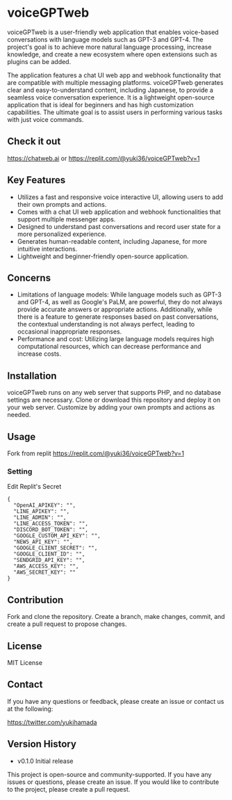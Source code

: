 # voiceGPTweb

voiceGPTweb is a user-friendly web application that enables voice-based conversations with language models such as GPT-3 and GPT-4. The project's goal is to achieve more natural language processing, increase knowledge, and create a new ecosystem where open extensions such as plugins can be added.

The application features a chat UI web app and webhook functionality that are compatible with multiple messaging platforms. voiceGPTweb generates clear and easy-to-understand content, including Japanese, to provide a seamless voice conversation experience. It is a lightweight open-source application that is ideal for beginners and has high customization capabilities. The ultimate goal is to assist users in performing various tasks with just voice commands.

## Check it out

https://chatweb.ai
or
https://replit.com/@yuki36/voiceGPTweb?v=1

## Key Features

- Utilizes a fast and responsive voice interactive UI, allowing users to add their own prompts and actions.
- Comes with a chat UI web application and webhook functionalities that support multiple messenger apps.
- Designed to understand past conversations and record user state for a more personalized experience.
- Generates human-readable content, including Japanese, for more intuitive interactions.
- Lightweight and beginner-friendly open-source application.

## Concerns

- Limitations of language models: While language models such as GPT-3 and GPT-4, as well as Google's PaLM, are powerful, they do not always provide accurate answers or appropriate actions. Additionally, while there is a feature to generate responses based on past conversations, the contextual understanding is not always perfect, leading to occasional inappropriate responses.
- Performance and cost: Utilizing large language models requires high computational resources, which can decrease performance and increase costs.

## Installation

voiceGPTweb runs on any web server that supports PHP, and no database settings are necessary. Clone or download this repository and deploy it on your web server. Customize by adding your own prompts and actions as needed.

## Usage

Fork from replit
https://replit.com/@yuki36/voiceGPTweb?v=1

### Setting

Edit Replit's Secret
```
{
  "OpenAI_APIKEY": "",
  "LINE_APIKEY": "",
  "LINE_ADMIN": "",
  "LINE_ACCESS_TOKEN": "",
  "DISCORD_BOT_TOKEN": "",
  "GOOGLE_CUSTOM_API_KEY": "",
  "NEWS_API_KEY": "",
  "GOOGLE_CLIENT_SECRET": "",
  "GOOGLE_CLIENT_ID": "",
  "SENDGRID_API_KEY": "",
  "AWS_ACCESS_KEY": "",
  "AWS_SECRET_KEY": ""
}
```



## Contribution

Fork and clone the repository. Create a branch, make changes, commit, and create a pull request to propose changes.

## License

MIT License

## Contact

If you have any questions or feedback, please create an issue or contact us at the following:

https://twitter.com/yukihamada

## Version History

- v0.1.0 Initial release

This project is open-source and community-supported. If you have any issues or questions, please create an issue. If you would like to contribute to the project, please create a pull request.
